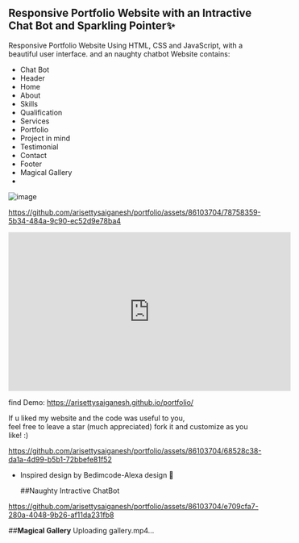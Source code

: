 ## Responsive Portfolio Website with an Intractive Chat Bot and Sparkling Pointer✨

Responsive Portfolio Website Using HTML, CSS and JavaScript, with a beautiful user interface. and an naughty chatbot 
Website contains: 
- Chat Bot
- Header 
- Home
- About
- Skills
- Qualification
- Services
- Portfolio
- Project in mind
- Testimonial
- Contact
- Footer
- Magical Gallery
- 
![image](https://github.com/arisettysaiganesh/portfolio/assets/86103704/e372a72e-77d6-4547-aa51-618a6f570447)

https://github.com/arisettysaiganesh/portfolio/assets/86103704/78758359-5b34-484a-9c90-ec52d9e78ba4

<iframe width="560" height="315" src="https://www.youtube.com/embed/4BibQ69MD8c?si=bOqRDHekK6hsfHyB" title="YouTube video player" frameborder="0" allow="accelerometer; autoplay; clipboard-write; encrypted-media; gyroscope; picture-in-picture; web-share" referrerpolicy="strict-origin-when-cross-origin" allowfullscreen></iframe>

find Demo: https://arisettysaiganesh.github.io/portfolio/

If u liked my website and the code was useful to you, <br>
feel free to leave a star (much appreciated) fork it and customize as you like! :)


https://github.com/arisettysaiganesh/portfolio/assets/86103704/68528c38-da1a-4d99-b5b1-72bbefe81f52





- Inspired design by Bedimcode-Alexa design 🙌

  ##Naughty Intractive ChatBot

https://github.com/arisettysaiganesh/portfolio/assets/86103704/e709cfa7-280a-4048-9b26-af11da231fb8


##**Magical Gallery**
Uploading gallery.mp4…


